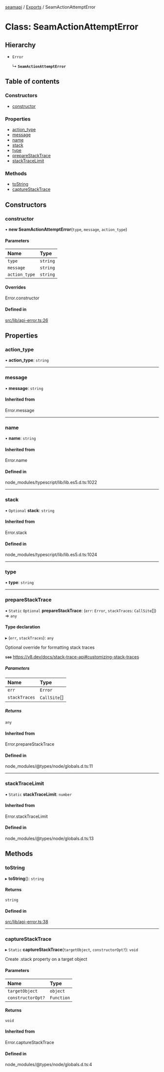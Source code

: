 [seamapi](../README.md) / [Exports](../modules.md) / SeamActionAttemptError

# Class: SeamActionAttemptError

## Hierarchy

- `Error`

  ↳ **`SeamActionAttemptError`**

## Table of contents

### Constructors

- [constructor](SeamActionAttemptError.md#constructor)

### Properties

- [action\_type](SeamActionAttemptError.md#action_type)
- [message](SeamActionAttemptError.md#message)
- [name](SeamActionAttemptError.md#name)
- [stack](SeamActionAttemptError.md#stack)
- [type](SeamActionAttemptError.md#type)
- [prepareStackTrace](SeamActionAttemptError.md#preparestacktrace)
- [stackTraceLimit](SeamActionAttemptError.md#stacktracelimit)

### Methods

- [toString](SeamActionAttemptError.md#tostring)
- [captureStackTrace](SeamActionAttemptError.md#capturestacktrace)

## Constructors

### constructor

• **new SeamActionAttemptError**(`type`, `message`, `action_type`)

#### Parameters

| Name | Type |
| :------ | :------ |
| `type` | `string` |
| `message` | `string` |
| `action_type` | `string` |

#### Overrides

Error.constructor

#### Defined in

[src/lib/api-error.ts:26](https://github.com/hello-seam/seamapi-javascript/blob/main/src/lib/api-error.ts#L26)

## Properties

### action\_type

• **action\_type**: `string`

___

### message

• **message**: `string`

#### Inherited from

Error.message

___

### name

• **name**: `string`

#### Inherited from

Error.name

#### Defined in

node_modules/typescript/lib/lib.es5.d.ts:1022

___

### stack

• `Optional` **stack**: `string`

#### Inherited from

Error.stack

#### Defined in

node_modules/typescript/lib/lib.es5.d.ts:1024

___

### type

• **type**: `string`

___

### prepareStackTrace

▪ `Static` `Optional` **prepareStackTrace**: (`err`: `Error`, `stackTraces`: `CallSite`[]) => `any`

#### Type declaration

▸ (`err`, `stackTraces`): `any`

Optional override for formatting stack traces

**`see`** https://v8.dev/docs/stack-trace-api#customizing-stack-traces

##### Parameters

| Name | Type |
| :------ | :------ |
| `err` | `Error` |
| `stackTraces` | `CallSite`[] |

##### Returns

`any`

#### Inherited from

Error.prepareStackTrace

#### Defined in

node_modules/@types/node/globals.d.ts:11

___

### stackTraceLimit

▪ `Static` **stackTraceLimit**: `number`

#### Inherited from

Error.stackTraceLimit

#### Defined in

node_modules/@types/node/globals.d.ts:13

## Methods

### toString

▸ **toString**(): `string`

#### Returns

`string`

#### Defined in

[src/lib/api-error.ts:38](https://github.com/hello-seam/seamapi-javascript/blob/main/src/lib/api-error.ts#L38)

___

### captureStackTrace

▸ `Static` **captureStackTrace**(`targetObject`, `constructorOpt?`): `void`

Create .stack property on a target object

#### Parameters

| Name | Type |
| :------ | :------ |
| `targetObject` | `object` |
| `constructorOpt?` | `Function` |

#### Returns

`void`

#### Inherited from

Error.captureStackTrace

#### Defined in

node_modules/@types/node/globals.d.ts:4

